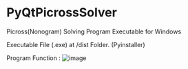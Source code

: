 # PyQtPicrossSolver
Picross(Nonogram) Solving Program Executable for Windows


Executable File (.exe) at /dist Folder. (Pyinstaller)

Program Function :
![image](https://user-images.githubusercontent.com/51872586/169347637-9e4b807f-e5cf-47af-b730-5689dd2c72f7.png)

